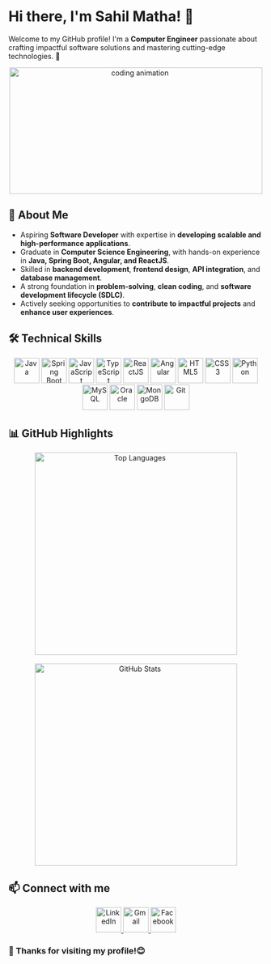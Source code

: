 # Hi there, I'm Sahil Matha! 👋

Welcome to my GitHub profile! I'm a **Computer Engineer** passionate about crafting impactful software solutions and mastering cutting-edge technologies. 🚀  

<div align="center">
  <img src="https://media.giphy.com/media/L1R1tvI9svkIWwpVYr/giphy.gif" width="500" height="250" alt="coding animation">
</div>

## 🚀 About Me
- Aspiring **Software Developer** with expertise in **developing scalable and high-performance applications**.
- Graduate in **Computer Science Engineering**, with hands-on experience in **Java, Spring Boot, Angular, and ReactJS**.
- Skilled in **backend development**, **frontend design**, **API integration**, and **database management**.
- A strong foundation in **problem-solving**, **clean coding**, and **software development lifecycle (SDLC)**.
- Actively seeking opportunities to **contribute to impactful projects** and **enhance user experiences**.

## 🛠️ Technical Skills

<div align="center">
  <img src="https://cdn.jsdelivr.net/gh/devicons/devicon/icons/java/java-original.svg" title="Java" width="50" height="50"/>
  <img src="https://cdn.jsdelivr.net/gh/devicons/devicon/icons/spring/spring-original.svg" title="Spring Boot" width="50" height="50"/>
  <img src="https://cdn.jsdelivr.net/gh/devicons/devicon/icons/javascript/javascript-original.svg" title="JavaScript" width="50" height="50"/>
  <img src="https://cdn.jsdelivr.net/gh/devicons/devicon/icons/typescript/typescript-original.svg" title="TypeScript" width="50" height="50"/>
  <img src="https://cdn.jsdelivr.net/gh/devicons/devicon/icons/react/react-original.svg" title="ReactJS" width="50" height="50"/>
  <img src="https://cdn.jsdelivr.net/gh/devicons/devicon/icons/angularjs/angularjs-original.svg" title="Angular" width="50" height="50"/>
  <img src="https://cdn.jsdelivr.net/gh/devicons/devicon/icons/html5/html5-original.svg" title="HTML5" width="50" height="50"/>
  <img src="https://cdn.jsdelivr.net/gh/devicons/devicon/icons/css3/css3-original.svg" title="CSS3" width="50" height="50"/>
  <img src="https://cdn.jsdelivr.net/gh/devicons/devicon/icons/python/python-original.svg" title="Python" width="50" height="50"/>
  <img src="https://cdn.jsdelivr.net/gh/devicons/devicon/icons/mysql/mysql-original.svg" title="MySQL" width="50" height="50"/>
  <img src="https://cdn.jsdelivr.net/gh/devicons/devicon/icons/oracle/oracle-original.svg" title="Oracle" width="50" height="50"/>
  <img src="https://cdn.jsdelivr.net/gh/devicons/devicon/icons/mongodb/mongodb-original.svg" title="MongoDB" width="50" height="50"/>
  <img src="https://cdn.jsdelivr.net/gh/devicons/devicon/icons/git/git-original.svg" title="Git" width="50" height="50"/>
</div>

## 📊 GitHub Highlights

<p align="center">
  <img src="https://github-readme-stats.vercel.app/api/top-langs?username=sahilmatha19&show_icons=true&layout=compact&theme=dracula" alt="Top Languages" width="400">
  <br><br>
  <img src="https://github-readme-stats.vercel.app/api?username=sahilmatha19&show_icons=true&theme=dracula" alt="GitHub Stats" width="400">
</p>

## 📫 Connect with me 

<div align="center">
  <a href="https://linkedin.com/in/sahilmatha" target="_blank">
    <img src="https://cdn.jsdelivr.net/gh/devicons/devicon/icons/linkedin/linkedin-original.svg" title="LinkedIn" width="50" height="50"/>
  </a> 
  <a href="mailto:sahilmatha19@gmail.com">
    <img src="https://cdn.jsdelivr.net/gh/devicons/devicon/icons/google/google-original.svg" title="Gmail" width="50" height="50"/>
  </a> 
  <a href="https://www.facebook.com/sahil.matha.3" target="_blank">
    <img src="https://cdn.jsdelivr.net/gh/devicons/devicon/icons/facebook/facebook-original.svg" title="Facebook" width="50" height="50"/>
  </a>
</div>

### 🌟 Thanks for visiting my profile!😊
